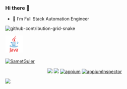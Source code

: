### Hi there 👋





- 🔭 I’m Full Stack Automation Engineer


 ![github-contribution-grid-snake](https://user-images.githubusercontent.com/78317220/190580600-edd928b9-0191-4b8a-b1f5-b74fd09a5df4.gif)
 <!-- Java --> <a href="https://www.java.com" target="_blank" rel="noreferrer"> <img src="https://raw.githubusercontent.com/devicons/devicon/1119b9f84c0290e0f0b38982099a2bd027a48bf1/icons/java/java-original-wordmark.svg" alt="java" width="55" height="55"/> </a>
<p align="left">
<a href="https://www.linkedin.com/in/samet-g%C3%BCler122/" target="blank"><img align="center" src="https://raw.githubusercontent.com/rahuldkjain/github-profile-readme-generator/master/src/images/icons/Social/linked-in-alt.svg" alt="SametGuler" height="20" width="30" /></a>
<p align="center">
      <img height="180em" src="https://github-readme-stats.vercel.app/api?username=sguler1&theme=swift&show_icons=true&count_private=true)"/>
      <img height="180em" src="https://github-readme-stats-eight-theta.vercel.app/api/top-langs/?username=sguler1&layout=compact&langs_count=8&theme=swift"/>
 <!-- Appium --> <a href="https://appium.io" target="_blank" rel="noreferrer"> <img src="https://avatars.githubusercontent.com/u/3221291?s=200&v=4" alt="appium" width="40" height="40"/></a> <!-- Appium Inspector --> <a href="https://github.com/appium/appium-inspector" target="_blank" rel="noreferrer"> <img src="https://raw.githubusercontent.com/appium/appium-inspector/main/docs/icon.png" alt="appiumInspector" width="40" height="40"/> </a>
</p>

<img src="gorsel-link" width="auto">



